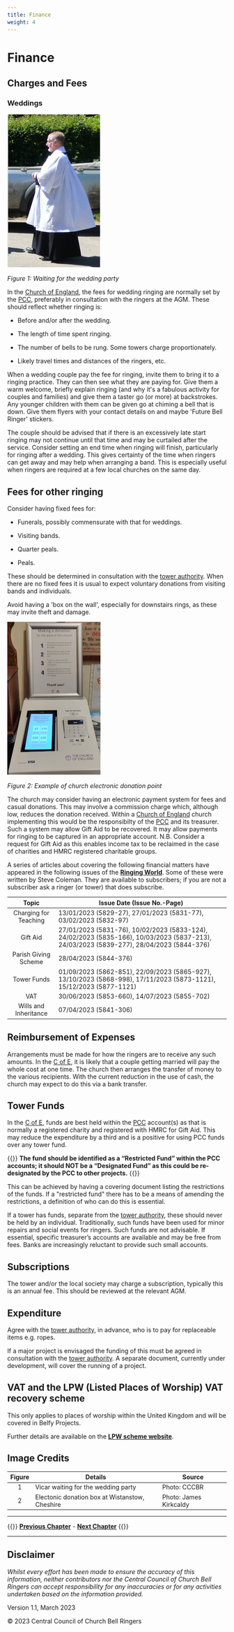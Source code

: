 ```yaml
---
title: Finance
weight: 4
---
```

# Finance

## Charges and Fees  

### Weddings 

![Wedding vicar](vicar.jpg)

*Figure 1: Waiting for the wedding party*

In the [Church of England](../glossary/#church-of-england), the fees for wedding ringing are normally set by the [PCC](../glossary/#pcc), preferably in consultation with the ringers at the AGM. These should reflect whether ringing is: 

- Before and/or after the wedding. 

- The length of time spent ringing. 

- The number of bells to be rung. Some towers charge proportionately.

- Likely travel times and distances of the ringers, etc. 

When a wedding couple pay the fee for ringing, invite them to bring it to a ringing practice. They can then see what they are paying for. Give them a warm welcome, briefly explain ringing (and why it's a fabulous activity for couples and families) and give them a taster go (or more) at backstrokes. Any younger children with them can be given go at chiming a bell that is down. Give them flyers with your contact details on and maybe 'Future Bell Ringer' stickers.

The couple should be advised that if there is an excessively late start ringing may not continue until that time and may be curtailed after the service. 
Consider setting an end time when ringing will finish, particularly for ringing after a wedding. This gives certainty of the time when ringers can get away and may help when arranging a band. This is especially useful when ringers are required at a few local churches on the same day. 

## Fees for other ringing 

Consider having fixed fees for: 

- Funerals, possibly commensurate with that for weddings.

- Visiting bands.

- Quarter peals. 

- Peals.

These should be determined in consultation with the [tower authority](../glossary/#tower-authority). When there are no fixed fees it is usual to expect voluntary donations from visiting bands and individuals.

Avoid having a 'box on the wall', especially for downstairs rings, as these may invite theft and damage. 

![Electronic donation](donate350.jpg)

*Figure 2: Example of church electronic donation point*

The church may consider having an electronic payment system for fees and casual donations. This may involve a commission charge which, although low, reduces the donation received. Within a [Church of England](../glossary/#c-of-e) church implementing this would be the responsibilty of the [PCC](../glossary/#pcc) and its treasurer. Such a system may allow Gift Aid to be recovered. It may allow payments for ringing to be captured in an appropriate account. N.B. Consider a request for Gift Aid as this enables income tax to be reclaimed in the case of charities and HMRC registered charitable groups.

A series of articles about covering the following financial matters have appeared in the following issues of the **[Ringing World](https://bb.ringingworld.co.uk/issues.php)**. Some of these were written by Steve Coleman. They are available to subscribers; if you are not a subscriber ask a ringer (or tower) that does subscribe.

| Topic | Issue Date (Issue No.-Page) |
| :---: | --- | 
| Charging for Teaching | 13/01/2023 (5829-27),  27/01/2023 (5831-77),  03/02/2023 (5832-97) |
| Gift Aid              | 27/01/2023 (5831-76),  10/02/2023 (5833-124), 24/02/2023 (5835-166), 10/03/2023 (5837-213), 24/03/2023 (5839-277), 28/04/2023 (5844-376) |
| Parish Giving Scheme  | 28/04/2023 (5844-376) |
| Tower Funds           | 01/09/2023 (5862-851), 22/09/2023 (5865-927), 13/10/2023 (5868-998), 17/11/2023 (5873-1121), 15/12/2023 (5877-1121) |
| VAT                   | 30/06/2023 (5853-660), 14/07/2023 (5855-702) |
| Wills and Inheritance | 07/04/2023 (5841-306) |
  
## Reimbursement of Expenses 

Arrangements must be made for how the ringers are to receive any such amounts. In the [C of E](../glossary/#c-of-e), it is likely that a couple getting married will pay the whole cost at one time. The church then arranges the transfer of money to the various recipients. With the current reduction in the use of cash, the church may expect to do this via a bank transfer. 

## Tower Funds 

In the [C of E](../glossary/#c-of-e), funds are best held within the [PCC](../glossary/#pcc) account(s) as that is normally a registered charity and registered with HMRC for Gift Aid. This may reduce the expenditure by a third and is a positive for using PCC funds over any tower fund.

{{<hint warning>}}
**The fund should be identified as a “Restricted Fund” within the PCC accounts; it should NOT be a “Designated Fund” as this could be re-designated by the PCC to other projects.**
{{</hint>}}

This can be achieved by having a covering document listing the restrictions of the funds. If a "restricted fund" there has to be a means of amending the restrictions, a definition of who can do this is essential.

If a tower has funds, separate from the [tower authority](../glossary/#tower-authority), these should never be held by an individual. Traditionally, such funds have been used for minor repairs and social events for ringers. Such funds are not advisable. If essential, specific treasurer’s accounts are available and may be free from fees. Banks are increasingly reluctant to provide such small accounts.

## Subscriptions

The tower and/or the local society may charge a subscription, typically this is an annual fee. This should be reviewed at the relevant AGM.

## Expenditure 

Agree with the [tower authority](../glossary/#tower-authority), in advance, who is to pay for replaceable items e.g. ropes. 

If a major project is envisaged the funding of this must be agreed in consultation with the [tower authority](../glossary/#tower-authority). A separate document, currently under development, will cover the running of a project.

## VAT and the LPW (Listed Places of Worship) VAT recovery scheme 

This only applies to places of worship within the United Kingdom and will be covered in Belfy Projects.

Further details are available on the **[LPW scheme website](http://www.lpwscheme.org.uk/)**.

## Image Credits

| Figure | Details | Source |
| :---: | --- | --- |
| 1 | Vicar waiting for the wedding party | Photo: CCCBR |
| 2 | Electonic donation box at Wistanstow, Cheshire | Photo: James Kirkcaldy |

----

{{<hint info>}}
**[Previous Chapter](../formalities/)** - **[Next Chapter](../healthsafety/)**
{{</hint>}}

----

## Disclaimer
 
*Whilst every effort has been made to ensure the accuracy of this information, neither contributors nor the Central Council of Church Bell Ringers can accept responsibility for any inaccuracies or for any activities undertaken based on the information provided.*

Version 1.1, March 2023

© 2023 Central Council of Church Bell Ringers
